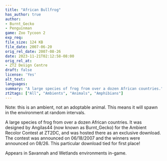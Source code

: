 ```yaml
---
title: "African Bullfrog"
has_author: true
author: 
- Burnt_Gecko
- Penguinman
game: Zoo Tycoon 2
exp_req: 
file_size: 124 KB
file_date: 2007-06-20
orig_rel_date: 2007-08-26
date: 2023-11-21T02:12:58-08:00
orig_rel_at: 
- ZT2 Design Centre
draft: false
license: 'Yes'
alt_text: 
languages: 
summary: "A large species of frog from over a dozen African countries."
zt2tags: ["All", "Ambients", "Animals", "Amphibians"]
---
```

Note: this is an ambient, not an adoptable animal. This means it will spawn in the environment at random intervals.

A large species of frog from over a dozen African countries. It was designed by Angilas44 (now known as Burnt_Gecko) for the Ambient Recolor Contest at ZT2DC, and was hosted there as an exclusive download. The contest was announced on 06/18/2007 and the winners were announced on 08/26. This particular download tied for first place!

Appears in Savannah and Wetlands environments in-game.